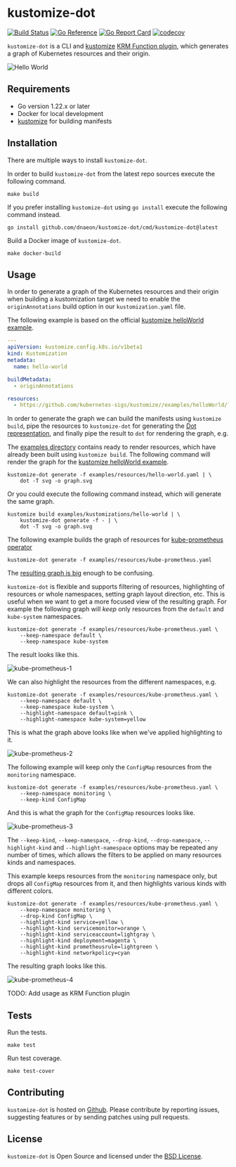 # kustomize-dot

[![Build Status](https://github.com/dnaeon/kustomize-dot/actions/workflows/test.yaml/badge.svg)](https://github.com/dnaeon/kustomize-dot/actions/workflows/test.yaml/badge.svg)
[![Go Reference](https://pkg.go.dev/badge/github.com/dnaeon/kustomize-dot.svg)](https://pkg.go.dev/github.com/dnaeon/kustomize-dot)
[![Go Report Card](https://goreportcard.com/badge/github.com/dnaeon/kustomize-dot)](https://goreportcard.com/report/github.com/dnaeon/kustomize-dot)
[![codecov](https://codecov.io/gh/dnaeon/kustomize-dot/branch/master/graph/badge.svg)](https://codecov.io/gh/dnaeon/kustomize-dot)

`kustomize-dot` is a CLI and [kustomize](https://kustomize.io/)
[KRM Function plugin](https://github.com/kubernetes-sigs/kustomize/blob/master/cmd/config/docs/api-conventions/functions-spec.md),
which generates a graph of Kubernetes resources and their origin.

![Hello World](./images/hello-world.svg)

## Requirements

* Go version 1.22.x or later
* Docker for local development
* [kustomize](https://kustomize.io/) for building manifests

## Installation

There are multiple ways to install `kustomize-dot`.

In order to build `kustomize-dot` from the latest repo sources execute the
following command.

``` shell
make build
```

If you prefer installing `kustomize-dot` using `go install` execute the
following command instead.

``` shell
go install github.com/dnaeon/kustomize-dot/cmd/kustomize-dot@latest
```

Build a Docker image of `kustomize-dot`.

``` shell
make docker-build
```

## Usage

In order to generate a graph of the Kubernetes resources and their origin when
building a kustomization target we need to enable the `originAnnotations` build
option in our `kustomization.yaml` file.

The following example is based on the official
[kustomize helloWorld example](https://github.com/kubernetes-sigs/kustomize/tree/master/examples/helloWorld).

``` yaml
---
apiVersion: kustomize.config.k8s.io/v1beta1
kind: Kustomization
metadata:
  name: hello-world

buildMetadata:
  - originAnnotations

resources:
  - https://github.com/kubernetes-sigs/kustomize//examples/helloWorld/?timeout=120
```

In order to generate the graph we can build the manifests using `kustomize
build`, pipe the resources to `kustomize-dot` for generating the [Dot
representation](https://graphviz.org/doc/info/lang.html), and finally pipe the
result to `dot` for rendering the graph, e.g.

The [examples directory](./examples) contains ready to render resources, which
have already been built using `kustomize build`. The following command will
render the graph for the [kustomize helloWorld
example](https://github.com/kubernetes-sigs/kustomize/tree/master/examples/helloWorld).

``` shell
kustomize-dot generate -f examples/resources/hello-world.yaml | \
    dot -T svg -o graph.svg
```

Or you could execute the following command instead, which will generate the same
graph.

``` shell
kustomize build examples/kustomizations/hello-world | \
    kustomize-dot generate -f - | \
    dot -T svg -o graph.svg
```

The following example builds the graph of resources for
[kube-prometheus operator](https://github.com/prometheus-operator/kube-prometheus)

``` shell
kustomize-dot generate -f examples/resources/kube-prometheus.yaml
```

The [resulting graph is big](./images/kube-prometheus-full.svg) enough to be
confusing.

`kustomize-dot` is flexible and supports filtering of resources, highlighting of
resources or whole namespaces, setting graph layout direction, etc. This is
useful when we want to get a more focused view of the resulting graph. For
example the following graph will _keep_ only resources from the `default` and
`kube-system` namespaces.

``` shell
kustomize-dot generate -f examples/resources/kube-prometheus.yaml \
    --keep-namespace default \
    --keep-namespace kube-system
```

The result looks like this.

![kube-prometheus-1](./images/kube-prometheus-1.svg)

We can also highlight the resources from the different namespaces, e.g.

```shell
kustomize-dot generate -f examples/resources/kube-prometheus.yaml \
    --keep-namespace default \
    --keep-namespace kube-system \
    --highlight-namespace default=pink \
    --highlight-namespace kube-system=yellow
```

This is what the graph above looks like when we've applied highlighting to it.

![kube-prometheus-2](./images/kube-prometheus-2.svg)

The following example will keep only the `ConfigMap` resources from the
`monitoring` namespace.

```shell
kustomize-dot generate -f examples/resources/kube-prometheus.yaml \
    --keep-namespace monitoring \
    --keep-kind ConfigMap
```

And this is what the graph for the `ConfigMap` resources looks like.

![kube-prometheus-3](./images/kube-prometheus-3.svg)

The `--keep-kind`, `--keep-namespace`, `--drop-kind`, `--drop-namespace`,
`--highlight-kind` and `--highlight-namespace` options may be repeated any
number of times, which allows the filters to be applied on many resources kinds
and namespaces.

This example keeps resources from the `monitoring` namespace only, but drops all
`ConfigMap` resources from it, and then highlights various kinds with different
colors.

``` shell
kustomize-dot generate -f examples/resources/kube-prometheus.yaml \
    --keep-namespace monitoring \
    --drop-kind ConfigMap \
    --highlight-kind service=yellow \
    --highlight-kind servicemonitor=orange \
    --highlight-kind serviceaccount=lightgray \
    --highlight-kind deployment=magenta \
    --highlight-kind prometheusrule=lightgreen \
    --highlight-kind networkpolicy=cyan
```

The resulting graph looks like this.

![kube-prometheus-4](./images/kube-prometheus-4.svg)

TODO: Add usage as KRM Function plugin

## Tests

Run the tests.

``` shell
make test
```

Run test coverage.

``` shell
make test-cover
```

## Contributing

`kustomize-dot` is hosted on
[Github](https://github.com/dnaeon/kustomize-dot). Please contribute by
reporting issues, suggesting features or by sending patches using pull requests.

## License

`kustomize-dot` is Open Source and licensed under the [BSD
License](http://opensource.org/licenses/BSD-2-Clause).
